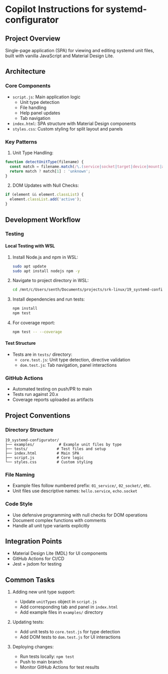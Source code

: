# Copilot Instructions for systemd-configurator

## Project Overview
Single-page application (SPA) for viewing and editing systemd unit files, built with vanilla JavaScript and Material Design Lite.

## Architecture

### Core Components
- `script.js`: Main application logic
  - Unit type detection
  - File handling
  - Help panel updates
  - Tab navigation
- `index.html`: SPA structure with Material Design components
- `styles.css`: Custom styling for split layout and panels

### Key Patterns
1. Unit Type Handling:
```javascript
function detectUnitType(filename) {
  const match = filename.match(/\.(service|socket|target|device|mount|automount|timer|swap|path|slice|scope)$/);
  return match ? match[1] : 'unknown';
}
```

2. DOM Updates with Null Checks:
```javascript
if (element && element.classList) {
  element.classList.add('active');
}
```

## Development Workflow

### Testing
#### Local Testing with WSL
1. Install Node.js and npm in WSL:
   ```bash
   sudo apt update
   sudo apt install nodejs npm -y
   ```
2. Navigate to project directory in WSL:
   ```bash
   cd /mnt/c/Users/senth/Documents/projects/srk-linux/19_systemd-configurator
   ```
3. Install dependencies and run tests:
   ```bash
   npm install
   npm test
   ```
4. For coverage report:
   ```bash
   npm test -- --coverage
   ```

#### Test Structure
- Tests are in `tests/` directory:
  - `core.test.js`: Unit type detection, directive validation
  - `dom.test.js`: Tab navigation, panel interactions

### GitHub Actions
- Automated testing on push/PR to main
- Tests run against 20.x
- Coverage reports uploaded as artifacts

## Project Conventions

### Directory Structure
```
19_systemd-configurator/
├── examples/           # Example unit files by type
├── tests/             # Test files and setup
├── index.html         # Main SPA
├── script.js          # Core logic
└── styles.css         # Custom styling
```

### File Naming
- Example files follow numbered prefix: `01_service/`, `02_socket/`, etc.
- Unit files use descriptive names: `hello.service`, `echo.socket`

### Code Style
- Use defensive programming with null checks for DOM operations
- Document complex functions with comments
- Handle all unit type variants explicitly

## Integration Points
- Material Design Lite (MDL) for UI components
- GitHub Actions for CI/CD
- Jest + jsdom for testing

## Common Tasks
1. Adding new unit type support:
   - Update `unitTypes` object in `script.js`
   - Add corresponding tab and panel in `index.html`
   - Add example files in `examples/` directory
   
2. Updating tests:
   - Add unit tests to `core.test.js` for type detection
   - Add DOM tests to `dom.test.js` for UI interactions
   
3. Deploying changes:
   - Run tests locally: `npm test`
   - Push to main branch
   - Monitor GitHub Actions for test results